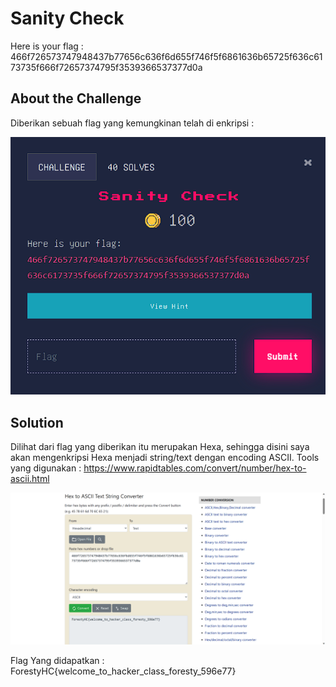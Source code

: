 # Sanity Check
Here is your flag : 466f726573747948437b77656c636f6d655f746f5f6861636b65725f636c6173735f666f72657374795f3539366537377d0a

## About the Challenge
Diberikan sebuah flag yang kemungkinan telah di enkripsi :

![preview](images/SanityCheck.png)

## Solution
Dilihat dari flag yang diberikan itu merupakan Hexa, sehingga disini saya akan mengenkripsi Hexa menjadi string/text dengan encoding ASCII.
Tools yang digunakan : https://www.rapidtables.com/convert/number/hex-to-ascii.html

![preview](images/Result.png)

Flag Yang didapatkan : ForestyHC{welcome_to_hacker_class_foresty_596e77}
